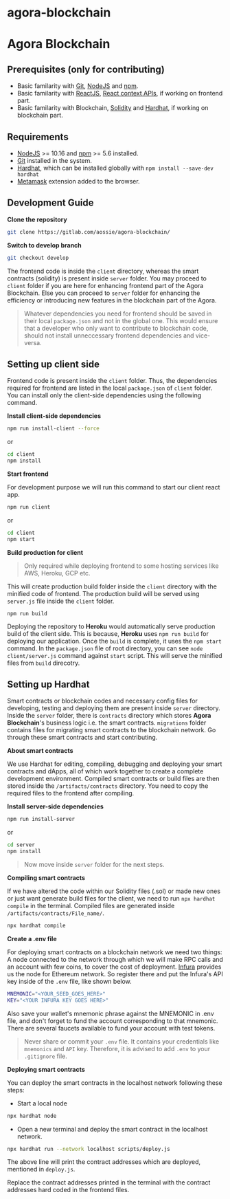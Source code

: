 # agora-blockchain

# Agora Blockchain

## Prerequisites (only for contributing)

- Basic familarity with [Git](https://git-scm.com/), [NodeJS](https://nodejs.org/en) and [npm](https://www.npmjs.com/).
- Basic familarity with [ReactJS](https://reactjs.org/), [React context APIs](https://reactjs.org/docs/context.html), if working on frontend part.
- Basic familarity with Blockchain, [Solidity](https://docs.soliditylang.org/en/v0.8.6/) and [Hardhat](https://hardhat.org/), if working on blockchain part.

## Requirements

- [NodeJS](https://nodejs.org/en) >= 10.16 and [npm](https://www.npmjs.com/) >= 5.6 installed.
- [Git](https://git-scm.com/) installed in the system.
- [Hardhat](https://hardhat.org/), which can be installed globally with `npm install --save-dev hardhat`
- [Metamask](https://metamask.io) extension added to the browser.

## Development Guide

**Clone the repository**

```bash
git clone https://gitlab.com/aossie/agora-blockchain/
```

**Switch to develop branch**

```bash
git checkout develop
```

The frontend code is inside the `client` directory, whereas the smart contracts (solidity) is present inside `server` folder. You may proceed to `client` folder if you are here for enhancing frontend part of the Agora Blockchain. Else you can proceed to `server` folder for enhancing the efficiency or introducing new features in the blockchain part of the Agora.

> Whatever dependencies you need for frontend should be saved in their local `package.json` and not in the global one. This would ensure that a developer who only want to contribute to blockchain code, should not install unneccessary frontend dependencies and vice-versa.

## Setting up client side

Frontend code is present inside the `client` folder. Thus, the dependencies required for frontend are listed in the local `package.json` of `client` folder. You can install only the client-side dependencies using the following command.

**Install client-side dependencies**

```bash
npm run install-client --force
```

or

```bash
cd client
npm install
```

**Start frontend**

For development purpose we will run this command to start our client react app.

```bash
npm run client
```

or

```bash
cd client
npm start
```

**Build production for client**

> Only required while deploying frontend to some hosting services like AWS, Heroku, GCP etc.

This will create production build folder inside the `client` directory with the minified code of frontend. The production build will be served using `server.js` file inside the `client` folder.

```
npm run build
```

Deploying the repository to **Heroku** would automatically serve production build of the client side. This is because, **Heroku** uses `npm run build` for deploying our application. Once the `build` is complete, it uses the `npm start` command. In the `package.json` file of root directory, you can see `node client/server.js` command against `start` script. This will serve the minified files from `build` direcotry.

## Setting up Hardhat

Smart contracts or blockchain codes and necessary config files for developing, testing and deploying them are present inside `server` directory. Inside the `server` folder, there is `contracts` directory which stores **Agora Blockchain**'s business logic i.e. the smart contracts. `migrations` folder contains files for migrating smart contracts to the blockchain network. Go through these smart contracts and start contributing.

**About smart contracts**

We use Hardhat for editing, compiling, debugging and deploying your smart contracts and dApps, all of which work together to create a complete development environment. Compiled smart contracts or build files are then stored inside the `/artifacts/contracts` directory. You need to copy the required files to the frontend after compiling.

**Install server-side dependencies**

```bash
npm run install-server
```

or

```bash
cd server
npm install
```

> Now move inside `server` folder for the next steps.

**Compiling smart contracts**

If we have altered the code within our Solidity files (.sol) or made new ones or just want generate build files for the client, we need to run `npx hardhat compile` in the terminal. Compiled files are generated inside `/artifacts/contracts/File_name/`.

```bash
npx hardhat compile
```

**Create a .env file**

For deploying smart contracts on a blockchain network we need two things: A node connected to the network through which we will make RPC calls and an account with few coins, to cover the cost of deployment. [Infura](https://infura.io/) provides us the node for Ethereum network. So register there and put the Infura's API key inside of the `.env` file, like shown below.

```bash
MNEMONIC="<YOUR_SEED_GOES_HERE>"
KEY="<YOUR INFURA KEY GOES HERE>"
```

Also save your wallet's mnemonic phrase against the MNEMONIC in .env file, and don't forget to fund the account corresponding to that mnemonic. There are several faucets available to fund your account with test tokens.

> Never share or commit your `.env` file. It contains your credentials like `mnemonics` and `API` key. Therefore, it is advised to add `.env` to your `.gitignore` file.

**Deploying smart contracts**

You can deploy the smart contracts in the localhost network following these steps:

- Start a local node

```bash
npx hardhat node
```

- Open a new terminal and deploy the smart contract in the localhost network.


```bash
npx hardhat run --network localhost scripts/deploy.js
```

The above line will print the contract addresses which are deployed, mentioned in `deploy.js`.

Replace the contract addresses printed in the terminal with the contract addresses hard coded in the frontend files.
